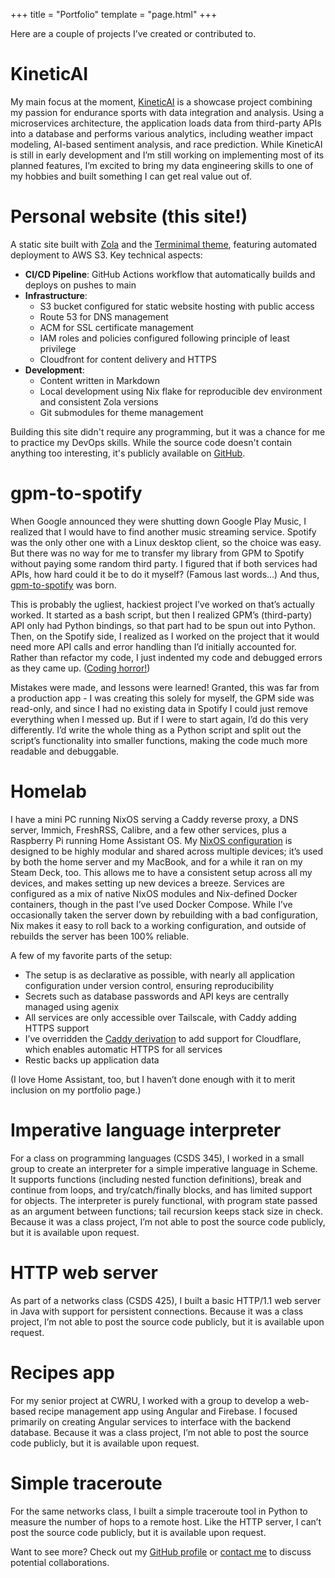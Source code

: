 +++
title = "Portfolio"
template = "page.html"
+++

Here are a couple of projects I’ve created or contributed to.

# KineticAI

My main focus at the moment, [KineticAI](https://github.com/aidengindin/KineticAI) is a showcase project combining my passion for endurance sports with data integration and analysis.
Using a microservices architecture, the application loads data from third-party APIs into a database and performs various analytics, including weather impact modeling, AI-based sentiment analysis, and race prediction.
While KineticAI is still in early development and I’m still working on implementing most of its planned features, I’m excited to bring my data engineering skills to one of my hobbies and built something I can get real value out of.

# Personal website (this site!)

A static site built with [Zola](https://www.getzola.org/) and the [Terminimal theme](https://github.com/pawroman/zola-theme-terminimal), featuring automated deployment to AWS S3.
Key technical aspects:

- **CI/CD Pipeline**: GitHub Actions workflow that automatically builds and deploys on pushes to main
- **Infrastructure**: 
  - S3 bucket configured for static website hosting with public access
  - Route 53 for DNS management
  - ACM for SSL certificate management
  - IAM roles and policies configured following principle of least privilege
  - Cloudfront for content delivery and HTTPS
- **Development**: 
  - Content written in Markdown
  - Local development using Nix flake for reproducible dev environment and consistent Zola versions
  - Git submodules for theme management

Building this site didn't require any programming, but it was a chance for me to practice my DevOps skills.
While the source code doesn't contain anything too interesting, it's publicly available on [GitHub](https://github.com/aidengindin/personal-website).

# gpm-to-spotify

When Google announced they were shutting down Google Play Music, I realized that I would have to find another music streaming service.
Spotify was the only other one with a Linux desktop client, so the choice was easy.
But there was no way for me to transfer my library from GPM to Spotify without paying some random third party.
I figured that if both services had APIs, how hard could it be to do it myself?
(Famous last words…)
And thus, [gpm-to-spotify](https://github.com/aidengindin/gpm-to-spotfy) was born.

This is probably the ugliest, hackiest project I’ve worked on that’s actually worked.
It started as a bash script, but then I realized GPM’s (third-party) API only had Python bindings, so that part had to be spun out into Python.
Then, on the Spotify side, I realized as I worked on the project that it would need more API calls and error handling than I’d initially accounted for.
Rather than refactor my code, I just indented my code and debugged errors as they came up.
([Coding horror!](https://blog.codinghorror.com/))

Mistakes were made, and lessons were learned!
Granted, this was far from a production app - I was creating this solely for myself, the GPM side was read-only, and since I had no existing data in Spotify I could just remove everything when I messed up.
But if I were to start again, I’d do this very differently.
I’d write the whole thing as a Python script and split out the script’s functionality into smaller functions, making the code much more readable and debuggable.

# Homelab

I have a mini PC running NixOS serving a Caddy reverse proxy, a DNS server, Immich, FreshRSS, Calibre, and a few other services, plus a Raspberry Pi running Home Assistant OS.
My [NixOS configuration](https://github.com/aidengindin/nixos-config) is designed to be highly modular and shared across multiple devices; it’s used by both the home server and my MacBook, and for a while it ran on my Steam Deck, too.
This allows me to have a consistent setup across all my devices, and makes setting up new devices a breeze.
Services are configured as a mix of native NixOS modules and Nix-defined Docker containers, though in the past I’ve used Docker Compose.
While I’ve occasionally taken the server down by rebuilding with a bad configuration, Nix makes it easy to roll back to a working configuration, and outside of rebuilds the server has been 100% reliable.

A few of my favorite parts of the setup:

- The setup is as declarative as possible, with nearly all application configuration under version control, ensuring reproducibility
- Secrets such as database passwords and API keys are centrally managed using agenix
- All services are only accessible over Tailscale, with Caddy adding HTTPS support
- I’ve overridden the [Caddy derivation](https://github.com/aidengindin/nixos-config/blob/main/services/caddy.nix) to add support for Cloudflare, which enables automatic HTTPS for all services
- Restic backs up application data

(I love Home Assistant, too, but I haven’t done enough with it to merit inclusion on my portfolio page.)

# Imperative language interpreter

For a class on programming languages (CSDS 345), I worked in a small group to create an interpreter for a simple imperative language in Scheme.
It supports functions (including nested function definitions), break and continue from loops, and try/catch/finally blocks, and has limited support for objects.
The interpreter is purely functional, with program state passed as an argument between functions; tail recursion keeps stack size in check.
Because it was a class project, I’m not able to post the source code publicly, but it is available upon request.

# HTTP web server

As part of a networks class (CSDS 425), I built a basic HTTP/1.1 web server in Java with support for persistent connections.
Because it was a class project, I’m not able to post the source code publicly, but it is available upon request.

# Recipes app

For my senior project at CWRU, I worked with a group to develop a web-based recipe management app using Angular and Firebase.
I focused primarily on creating Angular services to interface with the backend database.
Because it was a class project, I’m not able to post the source code publicly, but it is available upon request.

# Simple traceroute

For the same networks class, I built a simple traceroute tool in Python to measure the number of hops to a remote host.
Like the HTTP server, I can’t post the source code publicly, but it is available upon request.

Want to see more? Check out my [GitHub profile](https://github.com/aidengindin) or [contact me](/pages/contact) to discuss potential collaborations. 